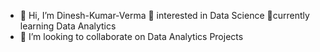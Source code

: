 - 👋 Hi, I’m Dinesh-Kumar-Verma 👀 interested in Data Science
  🌱currently learning Data Analytics
- 💞️ I’m looking to collaborate on Data Analytics Projects


<!---
Dinesh-Kumar-Verma/Dinesh-Kumar-Verma is a ✨ special ✨ repository because its `README.md` (this file) appears on your GitHub profile.
You can click the Preview link to take a look at your changes.
--->
